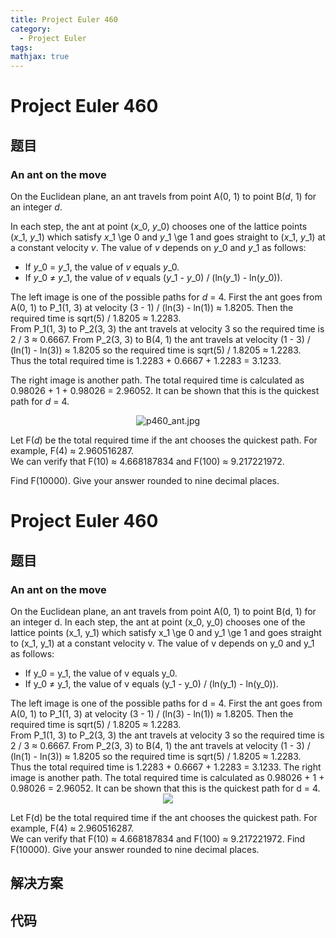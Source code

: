 ```yaml
---
title: Project Euler 460
category:
  - Project Euler
tags:
mathjax: true
---
```

<escape><!-- more --></escape>
    
# Project Euler 460
## 题目
### An ant on the move



On the Euclidean plane, an ant travels from point A(0, 1) to point B(<var>d</var>, 1) for an integer <var>d</var>.


In each step, the ant at point (<var>x</var>_0, <var>y</var>_0) chooses one of the lattice points (<var>x</var>_1, <var>y</var>_1) which satisfy <var>x</var>_1 \ge 0 and <var>y</var>_1 \ge 1 and goes straight to (<var>x</var>_1, <var>y</var>_1) at a constant velocity <var>v</var>. The value of <var>v</var> depends on <var>y</var>_0 and <var>y</var>_1 as follows:
<ul><li> If <var>y</var>_0 = <var>y</var>_1, the value of <var>v</var> equals <var>y</var>_0.</li>
<li> If <var>y</var>_0 ≠ <var>y</var>_1, the value of <var>v</var> equals (<var>y</var>_1 - <var>y</var>_0) / (ln(<var>y</var>_1) - ln(<var>y</var>_0)).</li>
</ul>
The left image is one of the possible paths for <var>d</var> = 4. First the ant goes from A(0, 1) to P_1(1, 3) at velocity (3 - 1) / (ln(3) - ln(1)) ≈ 1.8205. Then the required time is sqrt(5) / 1.8205 ≈ 1.2283.<br />
From P_1(1, 3) to P_2(3, 3) the ant travels at velocity 3 so the required time is 2 / 3 ≈ 0.6667. From P_2(3, 3) to B(4, 1) the ant travels at velocity (1 - 3) / (ln(1) - ln(3)) ≈ 1.8205 so the required time is sqrt(5) / 1.8205 ≈ 1.2283.<br />
Thus the total required time is 1.2283 + 0.6667 + 1.2283 = 3.1233.


The right image is another path. The total required time is calculated as 0.98026 + 1 + 0.98026 = 2.96052. It can be shown that this is the quickest path for <var>d</var> = 4.

<p align="center"><img src="project/images/p460_ant.jpg" alt="p460_ant.jpg" />

Let F(<var>d</var>) be the total required time if the ant chooses the quickest path. For example, F(4) ≈ 2.960516287.<br />
We can verify that F(10) ≈ 4.668187834 and F(100) ≈ 9.217221972.


Find F(10000). Give your answer rounded to nine decimal places.



# Project Euler 460
## 题目
### An ant on the move

On the Euclidean plane, an ant travels from point A(0, 1) to point B(d, 1) for an integer d.
In each step, the ant at point (x_0, y_0) chooses one of the lattice points (x_1, y_1) which satisfy x_1 \ge 0 and y_1 \ge 1 and goes straight to (x_1, y_1) at a constant velocity v. The value of v depends on y_0 and y_1 as follows:
<ul>
<li>If y_0 = y_1, the value of v equals y_0.</li>
<li>If y_0 ≠ y_1, the value of v equals (y_1 - y_0) / (ln(y_1) - ln(y_0)).</li>
</ul>
The left image is one of the possible paths for d = 4. First the ant goes from A(0, 1) to P_1(1, 3) at velocity (3 - 1) / (ln(3) - ln(1)) ≈ 1.8205. Then the required time is sqrt(5) / 1.8205 ≈ 1.2283.<br>From P_1(1, 3) to P_2(3, 3) the ant travels at velocity 3 so the required time is 2 / 3 ≈ 0.6667. From P_2(3, 3) to B(4, 1) the ant travels at velocity (1 - 3) / (ln(1) - ln(3)) ≈ 1.8205 so the required time is sqrt(5) / 1.8205 ≈ 1.2283.<br>Thus the total required time is 1.2283 + 0.6667 + 1.2283 = 3.1233.
The right image is another path. The total required time is calculated as 0.98026 + 1 + 0.98026 = 2.96052. It can be shown that this is the quickest path for d = 4.
<center><img src="https://projecteuler.net/project/images/p460_ant.jpg"></center>

Let F(d) be the total required time if the ant chooses the quickest path. For example, F(4) ≈ 2.960516287.<br>We can verify that F(10) ≈ 4.668187834 and F(100) ≈ 9.217221972.
Find F(10000). Give your answer rounded to nine decimal places.


## 解决方案


## 代码



